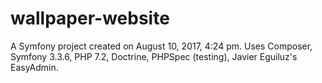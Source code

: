 wallpaper-website
=================

A Symfony project created on August 10, 2017, 4:24 pm.
Uses Composer, Symfony 3.3.6, PHP 7.2, Doctrine, PHPSpec (testing), Javier Eguiluz's EasyAdmin.
